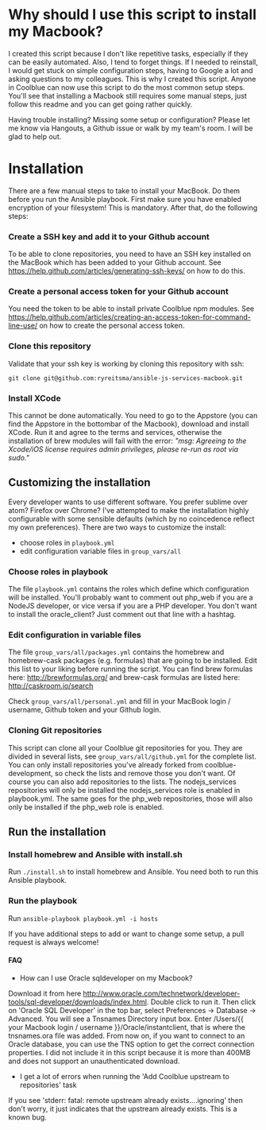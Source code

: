 # Why should I use this script to install my Macbook?

I created this script because I don't like repetitive tasks, especially if they can be easily automated. Also, I tend to forget things. If I needed to reinstall, I would get stuck on simple configuration steps, having to Google a lot and asking questions to my colleagues. 
This is why I created this script. Anyone in Coolblue can now use this script to do the most common setup steps. You'll see that installing a Macbook still requires some manual steps, just follow this readme and you can get going rather quickly. 

Having trouble installing? Missing some setup or configuration? Please let me know via Hangouts, a Github issue or walk by my team's room. I will be glad to help out. 

# Installation
There are a few manual steps to take to install your MacBook. Do them before you run the Ansible playbook. First make sure you have enabled encryption of your filesystem! This is mandatory. After that, do the following steps:

### Create a SSH key and add it to your Github account
To be able to clone repositories, you need to have an SSH key installed on the MacBook which has been added to your Github account. See https://help.github.com/articles/generating-ssh-keys/ on how to do this.

### Create a personal access token for your Github account
You need the token to be able to install private Coolblue npm modules. See https://help.github.com/articles/creating-an-access-token-for-command-line-use/ on how to create the personal access token.

### Clone this repository
Validate that your ssh key is working by cloning this repository with ssh:

```git clone git@github.com:ryreitsma/ansible-js-services-macbook.git```

### Install XCode
This cannot be done automatically. You need to go to the Appstore (you can find the Appstore in the bottombar of the Macbook), download and install XCode.
Run it and agree to the terms and services, otherwise the installation of brew modules will fail with the error:
*"msg: Agreeing to the Xcode/iOS license requires admin privileges, please re-run as root via sudo."*

## Customizing the installation
Every developer wants to use different software. You prefer sublime over atom? Firefox over Chrome? I've attempted to make the installation highly configurable with some sensible defaults (which by no coincedence reflect my own preferences). There are two ways to customize the install: 
- choose roles in ``playbook.yml``
- edit configuration variable files in ``group_vars/all``

### Choose roles in playbook
The file ``playbook.yml`` contains the roles which define which configuration will be installed. You'll probably want to comment out php_web if you are a NodeJS developer, or vice versa if you are a PHP developer. You don't want to install the oracle_client? Just comment out that line with a hashtag.

### Edit configuration in variable files
The file ``group_vars/all/packages.yml`` contains the homebrew and homebrew-cask packages (e.g. formulas) that are going to be installed. Edit this list to your liking before running the script. You can find brew formulas here: http://brewformulas.org/ and brew-cask formulas are listed here: http://caskroom.io/search

Check ``group_vars/all/personal.yml`` and fill in your MacBook login / username, Github token and your Github login.

### Cloning Git repositories
This script can clone all your Coolblue git repositories for you. They are divided in several lists, see ``group_vars/all/github.yml`` for the complete list. You can only install repositories you've already forked from coolblue-development, so check the lists and remove those you don't want. Of course you can also add repositories to the lists.
The nodejs_services repositories will only be installed the nodejs_services role is enabled in playbook.yml. The same goes for the php_web repositories, those will also only be installed if the php_web role is enabled.

## Run the installation

### Install homebrew and Ansible with install.sh
Run ``./install.sh`` to install homebrew and Ansible. You need both to run this Ansible playbook.

### Run the playbook
Run ``ansible-playbook playbook.yml -i hosts``

If you have additional steps to add or want to change some setup, a pull request is always welcome!

#### FAQ

* How can I use Oracle sqldeveloper on my Macbook?

Download it from here http://www.oracle.com/technetwork/developer-tools/sql-developer/downloads/index.html. Double click to run it. Then click on 'Oracle SQL Developer' in the top bar, select Preferences -> Database -> Advanced. You will see a Tnsnames Directory input box. Enter /Users/{{ your Macbook login / username }}/Oracle/instantclient, that is where the tnsnames.ora file was added. From now on, if you want to connect to an Oracle database, you can use the TNS option to get the correct connection properties. I did not include it in this script because it is more than 400MB and does not support an unauthenticated download.

* I get a lot of errors when running the 'Add Coolblue upstream to repositories' task

If you see 'stderr: fatal: remote upstream already exists....ignoring' then don't worry, it just indicates that the upstream already exists. This is a known bug. 
